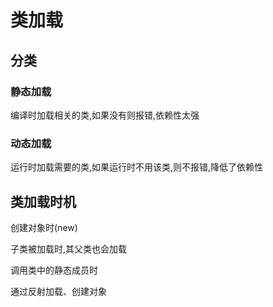# 类加载

## 分类
### 静态加载
编译时加载相关的类,如果没有则报错,依赖性太强
### 动态加载
运行时加载需要的类,如果运行时不用该类,则不报错,降低了依赖性


## 类加载时机

创建对象时(new)

子类被加载时,其父类也会加载

调用类中的静态成员时

通过反射加载、创建对象